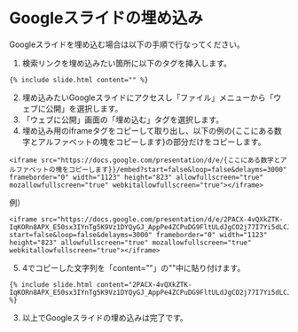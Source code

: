 # Googleスライドの埋め込み
Googleスライドを埋め込む場合は以下の手順で行なってください。

1. 検索リンクを埋め込みたい箇所に以下のタグを挿入します。

```
{% include slide.html content="" %}
```
2. 埋め込みたいGoogleスライドにアクセスし「ファイル」メニューから「ウェブに公開」を選択します。
3. 「ウェブに公開」画面の「埋め込む」タグを選択します。
4. 埋め込み用のiframeタグをコピーして取り出し、以下の例の{ここにある数字とアルファベットの塊をコピーします}の部分だけをコピーします。

```
<iframe src="https://docs.google.com/presentation/d/e/{ここにある数字とアルファベットの塊をコピーします}}/embed?start=false&loop=false&delayms=3000" frameborder="0" width="1123" height="823" allowfullscreen="true" mozallowfullscreen="true" webkitallowfullscreen="true"></iframe>
````

例）
```
<iframe src="https://docs.google.com/presentation/d/e/2PACX-4vQXkZTK-IqKORn8APX_E50sx3IYnTg5K9Vz1DYQyGJ_AppPe4ZCPuDG9FltULdJgCO2j77I7Yi5dLCJ/embed?start=false&loop=false&delayms=3000" frameborder="0" width="1123" height="823" allowfullscreen="true" mozallowfullscreen="true" webkitallowfullscreen="true"></iframe>
```

5. 4でコピーした文字列を「content=""」の""中に貼り付けます。

```
{% include slide.html content="2PACX-4vQXkZTK-IqKORn8APX_E50sx3IYnTg5K9Vz1DYQyGJ_AppPe4ZCPuDG9FltULdJgCO2j77I7Yi5dLCJ" %}
```

3. 以上でGoogleスライドの埋め込みは完了です。
